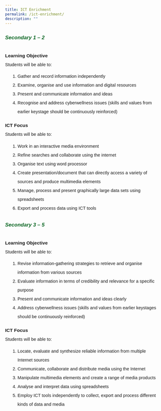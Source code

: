 ```yaml
---
title: ICT Enrichment
permalink: /ict-enrichment/
description: ""
---
```

<h6 style="color:#0B6623;font-family:sans-serif;font-weight:bold;margin-top:30px;"><strong style="font-family:sans-serif;font-size:17px;color:#0B6623;">Secondary 1 – 2</strong></h6>

 <p style="line-height:2;margin-top:5px;margin-bottom:0;font-family:sans-serif;font-size:15.5px;"><strong style="font-family:sans-serif;">Learning Objective</strong></p>

<p style="font-size:14.5px; line-height:2;margin-top:0px;font-family:sans-serif;">Students will be able to:</p>

<ol style="margin-top:-5px">
<li style="font-size:14.5px; line-height:2;margin-left:17px;font-family:sans-serif;">Gather and record information independently</li>
<li style="font-size:14.5px; line-height:2;margin-left:17px;font-family:sans-serif;">Examine, organise and use information and digital resources</li>
<li style="font-size:14.5px; line-height:2;margin-left:17px;font-family:sans-serif;">Present and communicate information and ideas</li>
<li style="font-size:14.5px; line-height:2;margin-left:17px;font-family:sans-serif;margin-bottom:0px;">Recognise and address cyberwellness issues (skills and values from earlier keystage should be continuously reinforced)</li>
</ol>

 <p style="line-height:2;margin-top:5px;margin-bottom:0;font-family:sans-serif;font-size:15.5px;"><strong style="font-family:sans-serif;">ICT Focus</strong></p>

<p style="font-size:14.5px; line-height:2;margin-top:0px;font-family:sans-serif;">Students will be able to:</p>

<ol style="margin-top:-5px;">
<li style="font-size:14.5px; line-height:2;margin-left:17px;font-family:sans-serif;">Work in an interactive media environment</li>
<li style="font-size:14.5px; line-height:2;margin-left:17px;font-family:sans-serif;">Refine searches and collaborate using the internet</li>
<li style="font-size:14.5px; line-height:2;margin-left:17px;font-family:sans-serif;">Organise text using word processor</li>
<li style="font-size:14.5px; line-height:2;margin-left:17px;font-family:sans-serif;">Create presentation/document that can directly access a variety of sources and produce multimedia elements</li>
<li style="font-size:14.5px; line-height:2;margin-left:17px;font-family:sans-serif;">Manage, process and present graphically large data sets using spreadsheets</li>
<li style="font-size:14.5px; line-height:2;margin-left:17px;font-family:sans-serif;">Export and process data using ICT tools</li>
</ol>

<h6 style="color:#0B6623;font-family:sans-serif;font-weight:bold;margin-top:30px;"><strong style="font-family:sans-serif;font-size:17px;color:#0B6623;">Secondary 3 – 5 </strong></h6>

 <p style="line-height:2;margin-top:5px;margin-bottom:0;font-family:sans-serif;font-size:15.5px;"><strong style="font-family:sans-serif;">Learning Objective</strong></p>

<p style="font-size:14.5px; line-height:2;margin-top:0px;font-family:sans-serif;">Students will be able to:</p>

<ol style="margin-top:-5px;">
<li style="font-size:14.5px; line-height:2;margin-left:17px;font-family:sans-serif;">Revise information-gathering strategies to retrieve and organise information from various sources</li>
<li style="font-size:14.5px; line-height:2;margin-left:17px;font-family:sans-serif;">Evaluate information in terms of credibility and relevance for a specific purpose</li>
<li style="font-size:14.5px; line-height:2;margin-left:17px;font-family:sans-serif;">Present and communicate information and ideas clearly</li>
<li style="font-size:14.5px; line-height:2;margin-left:17px;font-family:sans-serif;">Address cyberwellness issues (skills and values from earlier keystages should be continuously reinforced)</li>
</ol>

 <p style="line-height:2;margin-top:5px;margin-bottom:0;font-family:sans-serif;font-size:15.5px;"><strong style="font-family:sans-serif;">ICT Focus</strong></p>

<p style="font-size:14.5px; line-height:2;margin-top:0px;font-family:sans-serif;">Students will be able to:</p>

<ol style="margin-top:-5px;">
<li style="font-size:14.5px; line-height:2;margin-left:17px;font-family:sans-serif;">Locate, evaluate and synthesize reliable information from multiple Internet sources</li>
<li style="font-size:14.5px; line-height:2;margin-left:17px;font-family:sans-serif;">Communicate, collaborate and distribute media using the Internet</li>
<li style="font-size:14.5px; line-height:2;margin-left:17px;font-family:sans-serif;">Manipulate multimedia elements and create a range of media products</li>
<li style="font-size:14.5px; line-height:2;margin-left:17px;font-family:sans-serif;">Analyse and interpret data using spreadsheets</li>
<li style="font-size:14.5px; line-height:2;margin-left:17px;font-family:sans-serif;">Employ ICT tools independently to collect, export and process different kinds of data and media</li>
</ol>